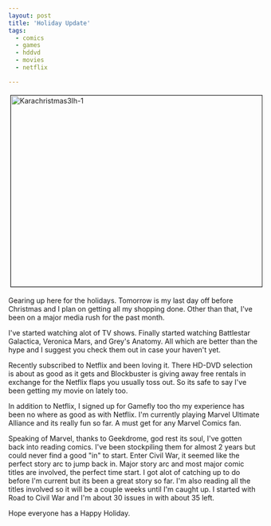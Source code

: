 ```yaml
---
layout: post
title: 'Holiday Update'
tags:
  - comics
  - games
  - hddvd
  - movies
  - netflix

---
```


<img src="http://www.the8thsign.com/wp-content/uploads/2006/12/karachristmas3ih-1.jpg" alt="Karachristmas3Ih-1" border="1" height="384" hspace="4" vspace="4" width="512" />

Gearing up here for the holidays. Tomorrow is my last day off before Christmas and I plan on getting all my shopping done. Other than that, I've been on a major media rush for the past month.

I've started watching alot of TV shows. Finally started watching Battlestar Galactica, Veronica Mars, and Grey's Anatomy. All which are better than the hype and I suggest you check them out in case your haven't yet.

Recently subscribed to Netflix and been loving it. There HD-DVD selection is about as good as it gets and Blockbuster is giving away free rentals in exchange for the Netflix flaps you usually toss out. So its safe to say I've been getting my movie on lately too.

In addition to Netflix, I signed up for Gamefly too tho my experience has been no where as good as with Netflix. I'm currently playing Marvel Ultimate Alliance and its really fun so far. A must get for any Marvel Comics fan.

Speaking of Marvel, thanks to Geekdrome, god rest its soul, I've gotten back into reading comics. I've been stockpiling them for almost 2 years but could never find a good "in" to start. Enter Civil War, it seemed like the perfect story arc to jump back in. Major story arc and most major comic titles are involved, the perfect time start. I got alot of catching up to do before I'm current but its been a great story so far. I'm also reading all the titles involved so it will be a couple weeks until I'm caught up. I started with Road to Civil War and I'm about 30 issues in with about 35 left.

Hope everyone has a Happy Holiday.

<!-- technorati tags start -->
<!-- technorati tags end -->
